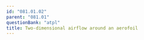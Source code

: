 ```yaml
---
id: "081.01.02"
parent: "081.01"
questionBank: "atpl"
title: Two-dimensional airflow around an aerofoil
---
```

